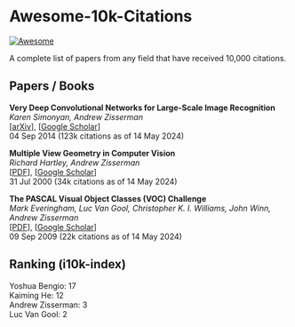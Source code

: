 # Awesome-10k-Citations
[![Awesome](https://awesome.re/badge.svg)](https://awesome.re)

A complete list of papers from any field that have received 10,000 citations.

## Papers / Books
**Very Deep Convolutional Networks for Large-Scale Image Recognition** \
*Karen Simonyan, Andrew Zisserman* \
[[arXiv](https://arxiv.org/abs/1409.1556)], [[Google Scholar](https://scholar.google.com/citations?view_op=view_citation&hl=en&user=UZ5wscMAAAAJ&citation_for_view=UZ5wscMAAAAJ:v_tt_AnqfNMC)] \
04 Sep 2014 (123k citations as of 14 May 2024)

**Multiple View Geometry in Computer Vision** \
*Richard Hartley, Andrew Zisserman* \
[[PDF](https://cseweb.ucsd.edu/classes/sp13/cse252B-a/HZ2eCh2.pdf)], [[Google Scholar](https://scholar.google.com/citations?view_op=view_citation&hl=en&user=UZ5wscMAAAAJ&citation_for_view=UZ5wscMAAAAJ:LPZeul_q3PIC)] \
31 Jul 2000 (34k citations as of 14 May 2024)

**The PASCAL Visual Object Classes (VOC) Challenge** \
*Mark Everingham, Luc Van Gool, Christopher K. I. Williams, John Winn, Andrew Zisserman* \
[[PDF](https://www.microsoft.com/en-us/research/wp-content/uploads/2016/02/PascalVOC_IJCV2009.pdf)], [[Google Scholar](https://scholar.google.com/citations?view_op=view_citation&hl=en&user=UZ5wscMAAAAJ&citation_for_view=UZ5wscMAAAAJ:WqliGbK-hY8C)] \
09 Sep 2009 (22k citations as of 14 May 2024)

## Ranking (i10k-index) 
Yoshua Bengio: 17 \
Kaiming He: 12 \
Andrew Zisserman: 3 \
Luc Van Gool: 2
